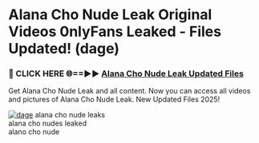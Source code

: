 # Alana Cho Nude Leak Original Videos 0nlyFans Leaked - Files Updated! (dage)

<h3>🔴 CLICK HERE 🌐==►► <a href="https://tinyurl.com/5h6xmrr3" rel="nofollow">Alana Cho Nude Leak Updated Files</a></h3>

Get Alana Cho Nude Leak and all content. Now you can access all videos and pictures of Alana Cho Nude Leak. New Updated Files 2025!

[![dage](https://i.imgur.com/KVD873Z.gif)](https://tinyurl.com/5h6xmrr3)
alana cho nude leaks<br>
alana cho nudes leaked<br>
alano cho nude